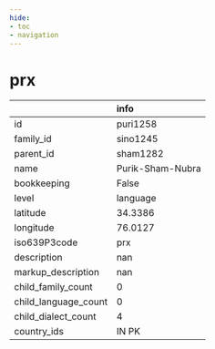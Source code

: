 ```yaml
---
hide:
- toc
- navigation
---
```

# prx
|                      | info             |
|:---------------------|:-----------------|
| id                   | puri1258         |
| family_id            | sino1245         |
| parent_id            | sham1282         |
| name                 | Purik-Sham-Nubra |
| bookkeeping          | False            |
| level                | language         |
| latitude             | 34.3386          |
| longitude            | 76.0127          |
| iso639P3code         | prx              |
| description          | nan              |
| markup_description   | nan              |
| child_family_count   | 0                |
| child_language_count | 0                |
| child_dialect_count  | 4                |
| country_ids          | IN PK            |